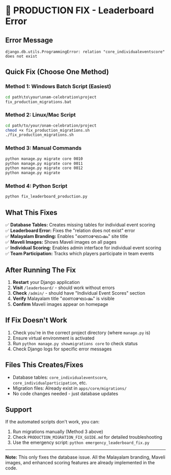 # 🚨 PRODUCTION FIX - Leaderboard Error

## Error Message
```
django.db.utils.ProgrammingError: relation "core_individualeventscore" does not exist
```

## Quick Fix (Choose One Method)

### Method 1: Windows Batch Script (Easiest)
```cmd
cd path\to\your\onam-celebration\project
fix_production_migrations.bat
```

### Method 2: Linux/Mac Script  
```bash
cd path/to/your/onam-celebration/project
chmod +x fix_production_migrations.sh
./fix_production_migrations.sh
```

### Method 3: Manual Commands
```bash
python manage.py migrate core 0010
python manage.py migrate core 0011  
python manage.py migrate core 0012
python manage.py migrate
```

### Method 4: Python Script
```bash
python fix_leaderboard_production.py
```

## What This Fixes

✅ **Database Tables:** Creates missing tables for individual event scoring  
✅ **Leaderboard Error:** Fixes the "relation does not exist" error  
✅ **Malayalam Branding:** Enables "ഓണാഘോഷം" site title  
✅ **Maveli Images:** Shows Maveli images on all pages  
✅ **Individual Scoring:** Enables admin interface for individual event scoring  
✅ **Team Participation:** Tracks which players participate in team events  

## After Running The Fix

1. **Restart** your Django application
2. **Visit** `/leaderboard/` - should work without errors
3. **Check** `/admin/` - should have "Individual Event Scores" section
4. **Verify** Malayalam title "ഓണാഘോഷം" is visible
5. **Confirm** Maveli images appear on homepage

## If Fix Doesn't Work

1. Check you're in the correct project directory (where `manage.py` is)
2. Ensure virtual environment is activated
3. Run `python manage.py showmigrations core` to check status
4. Check Django logs for specific error messages

## Files This Creates/Fixes

- Database tables: `core_individualeventscore`, `core_individualparticipation`, etc.
- Migration files: Already exist in `apps/core/migrations/`
- No code changes needed - just database updates

## Support

If the automated scripts don't work, you can:
1. Run migrations manually (Method 3 above)
2. Check `PRODUCTION_MIGRATION_FIX_GUIDE.md` for detailed troubleshooting
3. Use the emergency script: `python emergency_leaderboard_fix.py`

---

**Note:** This only fixes the database issue. All the Malayalam branding, Maveli images, and enhanced scoring features are already implemented in the code.
